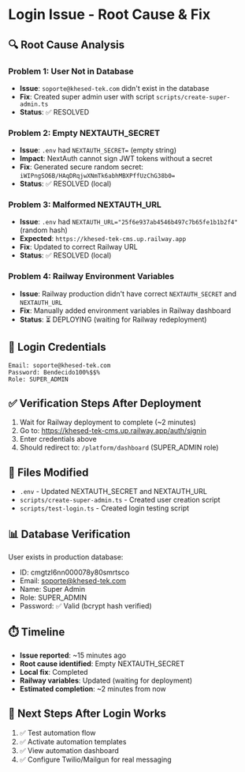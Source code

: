 # Login Issue - Root Cause & Fix

## 🔍 **Root Cause Analysis**

### Problem 1: User Not in Database
- **Issue**: `soporte@khesed-tek.com` didn't exist in the database
- **Fix**: Created super admin user with script `scripts/create-super-admin.ts`
- **Status**: ✅ RESOLVED

### Problem 2: Empty NEXTAUTH_SECRET
- **Issue**: `.env` had `NEXTAUTH_SECRET=` (empty string)
- **Impact**: NextAuth cannot sign JWT tokens without a secret
- **Fix**: Generated secure random secret: `iWIPngSO6B/HAqDRqjwXNmTk6abhMBXPffUzChG38b0=`
- **Status**: ✅ RESOLVED (local)

### Problem 3: Malformed NEXTAUTH_URL
- **Issue**: `.env` had `NEXTAUTH_URL="25f6e937ab4546b497c7b65fe1b1b2f4"` (random hash)
- **Expected**: `https://khesed-tek-cms.up.railway.app`
- **Fix**: Updated to correct Railway URL
- **Status**: ✅ RESOLVED (local)

### Problem 4: Railway Environment Variables
- **Issue**: Railway production didn't have correct `NEXTAUTH_SECRET` and `NEXTAUTH_URL`
- **Fix**: Manually added environment variables in Railway dashboard
- **Status**: ⏳ DEPLOYING (waiting for Railway redeployment)

## 📝 **Login Credentials**

```
Email: soporte@khesed-tek.com
Password: Bendecido100%$$%
Role: SUPER_ADMIN
```

## ✅ **Verification Steps After Deployment**

1. Wait for Railway deployment to complete (~2 minutes)
2. Go to: https://khesed-tek-cms.up.railway.app/auth/signin
3. Enter credentials above
4. Should redirect to: `/platform/dashboard` (SUPER_ADMIN role)

## 🔧 **Files Modified**

- `.env` - Updated NEXTAUTH_SECRET and NEXTAUTH_URL
- `scripts/create-super-admin.ts` - Created user creation script
- `scripts/test-login.ts` - Created login testing script

## 📊 **Database Verification**

User exists in production database:
- ID: cmgtzl6nn000078y80smrtsco
- Email: soporte@khesed-tek.com
- Name: Super Admin
- Role: SUPER_ADMIN
- Password: ✅ Valid (bcrypt hash verified)

## ⏱️ **Timeline**

- **Issue reported**: ~15 minutes ago
- **Root cause identified**: Empty NEXTAUTH_SECRET
- **Local fix**: Completed
- **Railway variables**: Updated (waiting for deployment)
- **Estimated completion**: ~2 minutes from now

## 🚀 **Next Steps After Login Works**

1. ✅ Test automation flow
2. ✅ Activate automation templates
3. ✅ View automation dashboard
4. ✅ Configure Twilio/Mailgun for real messaging
